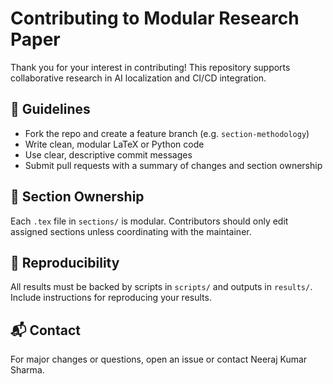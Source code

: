 # Contributing to Modular Research Paper

Thank you for your interest in contributing! This repository supports collaborative research in AI localization and CI/CD integration.

## 🧠 Guidelines
- Fork the repo and create a feature branch (e.g. `section-methodology`)
- Write clean, modular LaTeX or Python code
- Use clear, descriptive commit messages
- Submit pull requests with a summary of changes and section ownership

## 📄 Section Ownership
Each `.tex` file in `sections/` is modular. Contributors should only edit assigned sections unless coordinating with the maintainer.

## 🧪 Reproducibility
All results must be backed by scripts in `scripts/` and outputs in `results/`. Include instructions for reproducing your results.

## 📬 Contact
For major changes or questions, open an issue or contact Neeraj Kumar Sharma.